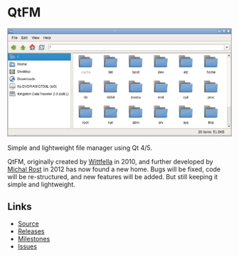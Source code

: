 # QtFM
![alt text](qtfm.png)

Simple and lightweight file manager using Qt 4/5.

QtFM, originally created by [Wittfella](http://www.qtfm.org/) in 2010, and further developed by [Michal Rost](http://qt-apps.org/content/show.php/QtFM?content=158787) in 2012 has now found a new home. Bugs will be fixed, code will be re-structured, and new features will be added. But still keeping it simple and lightweight.

## Links

 * [Source](https://github.com/rodlie/qtfm)
 * [Releases](https://github.com/rodlie/qtfm/releases)
 * [Milestones](https://github.com/rodlie/qtfm/milestones)
 * [Issues](https://github.com/rodlie/qtfm/issues)
 
